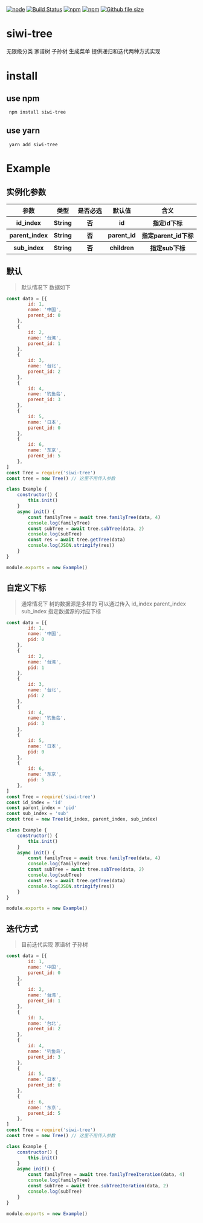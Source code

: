 
[![node](https://img.shields.io/node/v/siwi-tree.svg)](https://www.npmjs.com/package/siwi-tree)
[![Build Status](https://travis-ci.org/siwilizhao/siwi-tree.svg?branch=master)](https://travis-ci.org/siwilizhao/siwi-tree)
[![npm](https://img.shields.io/npm/v/siwi-tree.svg)](https://www.npmjs.com/package/siwi-tree)
[![npm](https://img.shields.io/npm/dt/siwi-tree.svg)](https://www.npmjs.com/package/siwi-tree)
[![Github file size](https://img.shields.io/github/size/siwilizhao/siwi-tree/lib/tree.js.svg)](https://github.com/siwilizhao/siwi-tree/lib/tree.js)

# siwi-tree
无限级分类 家谱树 子孙树 生成菜单 提供递归和迭代两种方式实现

# install

## use npm 

` npm install siwi-tree`

## use yarn

` yarn add siwi-tree`

# Example

## 实例化参数

<table>
    <tr>
        <th>参数</th>
        <th>类型</th>
        <th>是否必选</th>
        <th>默认值</th>
        <th>含义</th>
    </tr>
    <tr>
        <th>id_index</th>
        <th>String</th>
        <th>否</th>
        <th>id</th>
        <th>指定id下标</th>
    </tr>
    <tr>
        <th>parent_index</th>
        <th>String</th>
        <th>否</th>
        <th>parent_id</th>
        <th>指定parent_id下标</th>
    </tr>
    <tr>
        <th>sub_index</th>
        <th>String</th>
        <th>否</th>
        <th>children</th>
        <th>指定sub下标</th>
    </tr>
</table>

## 默认
> 默认情况下 数据如下
```js
const data = [{
        id: 1,
        name: '中国',
        parent_id: 0
    },
    {
        id: 2,
        name: '台湾',
        parent_id: 1
    },
    {
        id: 3,
        name: '台北',
        parent_id: 2
    },
    {
        id: 4,
        name: '钓鱼岛',
        parent_id: 3
    },
    {
        id: 5,
        name: '日本',
        parent_id: 0
    },
    {
        id: 6,
        name: '东京',
        parent_id: 5
    },
]
const Tree = require('siwi-tree')
const tree = new Tree() // 这里不用传入参数

class Example {
    constructor() {
        this.init()
    }
    async init() {
        const familyTree = await tree.familyTree(data, 4)
        console.log(familyTree)
        const subTree = await tree.subTree(data, 2)
        console.log(subTree)
        const res = await tree.getTree(data)
        console.log(JSON.stringify(res))
    }
}

module.exports = new Example()
```

## 自定义下标
> 通常情况下 树的数据源是多样的 可以通过传入 id_index  parent_index sub_index 指定数据源的对应下标


```js
const data = [{
        id: 1,
        name: '中国',
        pid: 0
    },
    {
        id: 2,
        name: '台湾',
        pid: 1
    },
    {
        id: 3,
        name: '台北',
        pid: 2
    },
    {
        id: 4,
        name: '钓鱼岛',
        pid: 3
    },
    {
        id: 5,
        name: '日本',
        pid: 0
    },
    {
        id: 6,
        name: '东京',
        pid: 5
    },
]
const Tree = require('siwi-tree')
const id_index = 'id'
const parent_index = 'pid'
const sub_index = 'sub'
const tree = new Tree(id_index, parent_index, sub_index)

class Example {
    constructor() {
        this.init()
    }
    async init() {
        const familyTree = await tree.familyTree(data, 4)
        console.log(familyTree)
        const subTree = await tree.subTree(data, 2)
        console.log(subTree)
        const res = await tree.getTree(data)
        console.log(JSON.stringify(res))
    }
}

module.exports = new Example()
```

## 迭代方式

> 目前迭代实现 家谱树 子孙树

```js
const data = [{
        id: 1,
        name: '中国',
        parent_id: 0
    },
    {
        id: 2,
        name: '台湾',
        parent_id: 1
    },
    {
        id: 3,
        name: '台北',
        parent_id: 2
    },
    {
        id: 4,
        name: '钓鱼岛',
        parent_id: 3
    },
    {
        id: 5,
        name: '日本',
        parent_id: 0
    },
    {
        id: 6,
        name: '东京',
        parent_id: 5
    },
]
const Tree = require('siwi-tree')
const tree = new Tree() // 这里不用传入参数

class Example {
    constructor() {
        this.init()
    }
    async init() {
        const familyTree = await tree.familyTreeIteration(data, 4)
        console.log(familyTree)
        const subTree = await tree.subTreeIteration(data, 2)
        console.log(subTree)
    }
}

module.exports = new Example()
```